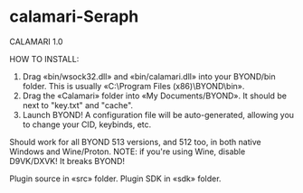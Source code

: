 # calamari-Seraph
CALAMARI 1.0

HOW TO INSTALL:
 1. Drag «bin/wsock32.dll» and «bin/calamari.dll» into your BYOND/bin folder. This is usually «C:\Program Files (x86)\BYOND\bin».
 2. Drag the «Calamari» folder into «My Documents/BYOND». It should be next to "key.txt" and "cache".
 3. Launch BYOND! A configuration file will be auto-generated, allowing you to change your CID, keybinds, etc.

Should work for all BYOND 513 versions, and 512 too, in both native Windows and Wine/Proton.
	NOTE: if you're using Wine, disable D9VK/DXVK! It breaks BYOND!

Plugin source in «src» folder.
Plugin SDK in «sdk» folder.
